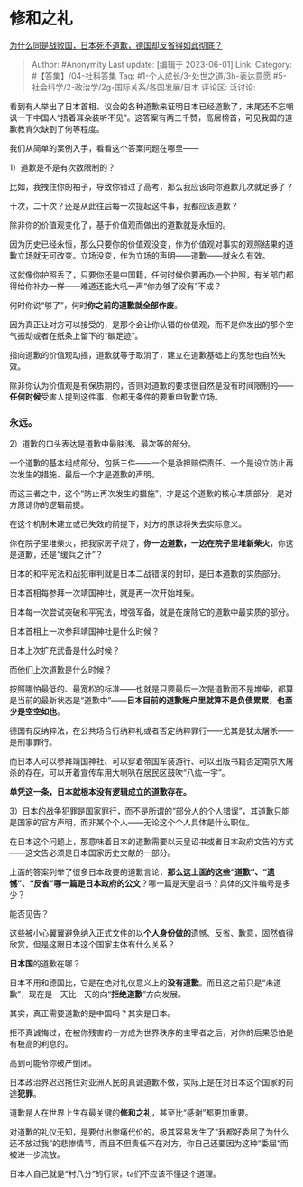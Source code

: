 # 修和之礼
[为什么同是战败国，日本死不道歉，德国却反省得如此彻底？](https://www.zhihu.com/question/68120611/answer/3009802792)

> Author: #Anonymity
> Last update: [编辑于 2023-06-01]
> Link:
> Category: #【答集】/04-社科答集
> Tag:  #1-个人成长/3-处世之道/3h-表达意愿 #5-社会科学/2-政治学/2g-国际关系/各国发展/日本 
> 评论区:
> 泛讨论:

看到有人举出了日本首相、议会的各种道歉来证明日本已经道歉了，末尾还不忘嘲讽一下中国人“捂着耳朵装听不见”。这答案有两三千赞，高居榜首，可见我国的道歉教育欠缺到了何等程度。

我们从简单的案例入手，看看这个答案问题在哪里——

1）道歉是不是有次数限制的？

比如，我拽住你的袖子，导致你错过了高考，那么我应该向你道歉几次就足够了？

十次，二十次？还是从此往后每一次提起这件事，我都应该道歉？

除非你的价值观变化了，基于价值观而做出的道歉就是永恒的。

因为历史已经永恒，那么只要你的价值观没变，作为价值观对事实的观照结果的道歉立场就无可改变。立场没变，作为立场的声明——道歉——就永久有效。

这就像你护照丢了，只要你还是中国籍，任何时候你要再办一个护照，有关部门都得给你补办一样——难道还能大吼一声“你办够了没有”不成？

何时你说“够了”，何时**你之前的道歉就全部作废**。

因为真正让对方可以接受的，是那个会让你认错的价值观，而不是你发出的那个空气振动或者在纸条上留下的“碳足迹”。

指向道歉的价值观动摇，道歉就等于取消了，建立在道歉基础上的宽恕也自然失效。

除非你认为价值观是有保质期的，否则对道歉的要求很自然是没有时间限制的——**任何时候**受害人提到这件事，你都无条件的要重申致歉立场。

### **永远**。 ###

2）道歉的口头表达是道歉中最肤浅、最次等的部分。

一个道歉的基本组成部分，包括三件——一个是承担赔偿责任、一个是设立防止再次发生的措施、最后一个才是道歉的声明。

而这三者之中，这个“防止再次发生的措施”，才是这个道歉的核心本质部分，是对方原谅你的逻辑前提。

在这个机制未建立或已失效的前提下，对方的原谅将失去实际意义。

你在院子里堆柴火，把我家房子烧了，**你一边道歉，一边在院子里堆新柴火**，你这是道歉，还是“缓兵之计”？

日本的和平宪法和战犯审判就是日本二战错误的封印，是日本道歉的实质部分。

日本首相每参拜一次靖国神社，就是再一次开始堆柴。

日本每一次尝试突破和平宪法，增强军备，就是在废除它的道歉中最实质的部分。

日本首相上一次参拜靖国神社是什么时候？

日本上次扩充武备是什么时候？

而他们上次道歉是什么时候？

按照哪怕最低的、最宽松的标准——也就是只要最后一次是道歉而不是堆柴，都算是当前的最新状态是“道歉中”——**日本目前的道歉账户里就算不是负债累累，也至少是空空如也**。

德国有反纳粹法，在公共场合行纳粹礼或者否定纳粹罪行——尤其是犹太屠杀——是刑事罪行。

而日本人可以参拜靖国神社、可以穿着帝国军装游行、可以出版书籍否定南京大屠杀的存在，可以开着宣传车用大喇叭在居民区鼓吹“八纮一宇”。

**单凭这一条，日本就根本没有逻辑成立的道歉存在。**

3）日本的战争犯罪是国家罪行，而不是所谓的“部分人的个人错误”，其道歉只能是国家的官方声明，而非某个个人——无论这个个人具体是什么职位。

在日本这个问题上，那意味着日本的道歉需要以天皇诏书或者日本政府文告的方式——这文告必须是日本国家历史文献的一部分。

上面的答案列举了很多日本政要的道歉言论，**那么这上面的这些“道歉”、“遗憾”、“反省”哪一篇是日本政府的公文**？哪一篇是天皇诏书？具体的文件编号是多少？

能否见告？

这些被小心翼翼避免纳入正式文件的以**个人身份做的**遗憾、反省、歉意，固然值得欣赏，但是这跟日本这个国家主体有什么关系？

**日本国**的道歉在哪？

日本不用和德国比，它是在绝对礼仪意义上的**没有道歉**。而且这之前只是“未道歉”，现在是一天比一天的向“**拒绝道歉**”方向发展。

其实，真正需要道歉的是中国吗？其实是日本。

拒不真诚悔过，在被你残害的一方成为世界秩序的主宰者之后，对你的后果恐怕是有极高的利息的。

高到可能令你破产倒闭。

日本政治界迟迟拖住对亚洲人民的真诚道歉不做，实际上是在对日本这个国家的前途**犯罪**。

道歉是人在世界上生存最关键的**修和之礼**，甚至比“感谢”都更加重要。

对道歉的礼仪无知，是要付出惨痛代价的，极其容易发生了“我都好委屈了为什么还不放过我”的悲惨情节，而且不但责任不在对方，你自己还要因为这种“委屈“而被进一步流放。

日本人自己就是“村八分”的行家，ta们不应该不懂这个道理。
